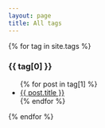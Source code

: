 ```yaml
---
layout: page
title: All tags
---
```


{% for tag in site.tags %}
  <h3 id='{{ tag[0] }}'>{{ tag[0] }}</h3>
  <ul>
    {% for post in tag[1] %}
      <li><a href="{{ post.url }}">{{ post.title }}</a></li>
    {% endfor %}
  </ul>
{% endfor %}
